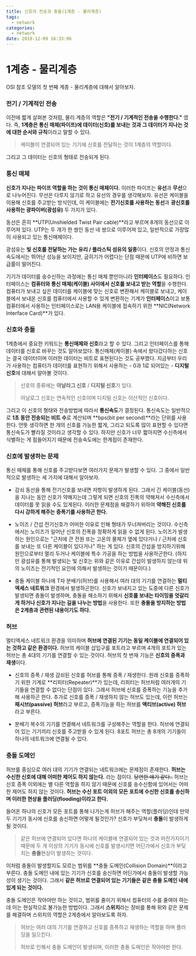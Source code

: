 ```yaml
---
title: 신호의 전송과 충돌(1계층 - 물리계층)
tags:
  - network
categories:
  - network
date: 2018-12-09 16:33:06
---
```


# 1계층 - 물리계층

OSI 참조 모델의 첫 번째 계층 - 물리계층에 대해서 알아보자.

### 전기 / 기계적인 전송

이전에 짧게 살펴본 것처럼, 물리 계층의 역할은 **"전기 / 기계적인 전송을 수행한다."** 였다. 즉, **1계층은 통신 매체(파이프)에 데이터(신호)를 보내는 것과 그 데이터가 지나는 것에 대한 순서와 규칙**이라고 말할 수 있다. 

> 케이블이 연결되어 있는 기기에 신호를 전달하는 것이 1계층의 역할이다.
 

그리고 그 데이터는 신호의 형태로 전송되게 된다. 



### 통신 매체

**신호가 지나는 파이프 역할을 하는 것이 통신 매체이다.** 이러한 파이프는 **유선**과 **무선**으로 나누어진다. 무선은 다루지 않기로 하고 유선의 경우를 생각해보자. 유선은 케이블을 이용해 신호를 주고받는 방식인데, 이 케이블에는 **전기신호를 사용하는 동선**과 **광신호를 사용하는 광파이버(광섬유)** 두 가지가 있다. 

동선은 흔히 **UTP(Unshielded Twist Pair cable)**라고 부르며 8개의 동선으로 이루어져 있다. UTP는 두 개가 한 쌍인 동선 네 쌍으로 이루어져 있고, 일반적으로 가장많이 사용되고 있는 통신매체이다.

광섬유는 **빛 신호를 전달하는 가는 유리 / 플라스틱 섬유의 일종**이다. 신호의 안정과 통신속도에서는 뛰어난 성능을 보이지만, 굽히기가 어렵다는 단점 때문에 UTP에 비하면 보급률이 떨어진다. 

기기가 데이터를 송수신하는 과정에는 통신 매체 뿐만아니라 **인터페이스**도 필요하다. 인터페이스는 **컴퓨터와 통신 매체(케이블) 사이에서 신호를 보내고 받는 역할**을 수행한다. 컴퓨터가 보내고 싶은 데이터를 케이블에 맞는 신호로 변환해서 케이블로 보내고, 케이블에서 보내온 신호를 컴퓨터에서 사용할 수 있게 변환하는 기계가 **인터페이스**이고 보통 컴퓨터에서 사용하는 인터페이스로는 LAN용 케이블에 접속하기 위한 **NIC(Network Interface Card)**가 있다. 



### 신호와 충돌

1계층에서 중요한 키워드는 **통신매체와 신호**라고 할 수 있다. 그리고 인터페이스를 통해 데이터를 신호로 바꾸는 것도 알아보았다. 통신매체(케이블) 속에서 왔다갔다하는 신호는 결국 데이터이며 이러한 데이터는 비트로 표현된다는 것도 공부했다. 지금부터 우리가 사용하는 컴퓨터가 데이터를 표현하기 위해서 사용하는 - 0과 1로 되어있는 - **디지털 신호**에 대해서 알아볼 것이다.

> 신호의 종류에는 **아날라그 신호** / **디지털 신호**가 있다. 
>
> 아날로그 신호는 연속적인 신호이며 디지털 신호는 이산적인 신호이다. 

그리고 이 신호의 형태와 전송방법에 따라서 **통신속도**가 결정된다. 통신속도는 일반적으로 **1초 동안 전송되는 비트 수**로 계산되며 **bps(bit per second)**라는 단위를 사용한다. 언뜻 생각하면 한 개의 신호를 가능한 짧게, 그리고 되도록 많이 표현할 수 있다면 통신속도가 빨라질 것이라고 생각할 수 있다. 하지만 신호가 너무 짧아지면 수신측에서 식별하는 게 힘들어지기 때문에 전송속도에는 한계점이 존재한다.



### 신호에 발생하는 문제

통신 매체를 통해 신호를 주고받다보면 여러가지 문제가 발생할 수 있다. 그 중에서 일반적으로 발생하는 세 가지에 대해서 알아보자.
* 감쇠
동선을 통해 전기신호를 보내면 저항이 발생하게 된다. 그래서 긴 케이블(동선)을 지나는 동안 신호가 약해지는데 그렇게 되면 신호의 진폭의 약해져서 수신측에서 데이터를 못 읽을 수도 있게된다. 이러한 문제점을 해결하기 위하여 **약해진 신호를 다시 강하게 해주는 증폭기를 사용하곤 한다.** 

* 노이즈 / 간섭
전기신호가 어떠한 이유로 인해 형태가 무너져버리는 것이다. 수신측에서는 노이즈가 일어난 신호의 진폭을 정확하게 읽을 수 없게 된다.
노이즈가 발생하는 원인으로는 "근처에 큰 전원 또는 고온의 물체가 옆에 있다거나 / 근처에 신호를 보내는 또 다른 케이블이 있다거나" 하는 게 있다. 신호의 간섭을 방지하기위해 원인으로부터 멀리 두거나 케이블에 특수 가공을 하는 방법을 사용하곤한다. (하지만 광섬유를 통해 발생되는 빛 신호는 위와 같은 이유로 간섭이 발생하지 않는데 위의 노이즈는 전기적인 요인에 의해서 발생하는 것이기 때문이다.)

* 충돌
케이블 하나에 T자 분배기(허브)를 사용해서 여러 대의 기기를 연결하는 **멀티엑세스 네트워크** 환경에서 발생하곤한다. 신호가 보내지고 있는 도중에 다른 신호가 발생되면 충돌이 발생하며, 충돌을 해소하기 위해서 **신호를 보내는 타이밍을 엇갈리게 하거나 신호가 지나는 길을 나누는 방법**을 사용한다. 또한 **충돌을 방지하는 방법은 2계층과 관련된 내용이기도 하다.**



### 허브

멀티엑세스 네트워크 환경을 의미하며 **허브에 연결된 기기는 동일 케이블에 연결되어 있는 것하고 같은 환경이다.** 허브의 케이블 삽입구를 포트라고 부르며 4개의 포트가 있는 허브는 총 4대의 기기를 연결할 수 있는 것이다. 허브의 첫 번재 기능은 **신호의 증폭과 재생**이다.  

* 신호의 증폭 / 재생
감쇠된 신호를 허브를 통해 증폭 / 재생한다. 원래 신호를 증폭하기 위한 기계로 **리피터(Repeater)**가 있는데, 리피터는 허브처럼 여러개의 기기들을 연결할 수 없다는 단점이 있다. 그래서 허브에 신호를 증폭하는 기능을 추가해 사용하곤 한다. 추가로 신호를 증폭 / 재생하지 않는 허브도 있는데, 이런 허브는 **패시브(passive) 허브**라고 부르고, 증폭기능을 하는 허브를 **액티브(active) 허브**라고 부른다.

* 분배기
복수의 기기를 연결해서 네트워크를 구성해주는 역할을 한다. 허브에 연결되어 있는 기기끼리 신호를 주고받을 수 있게 된다. 8포트 허브는 총 8개의 기기들이 하나의 네트워크에 연결될 수 있다.



### 충돌 도메인

허브를 중심으로 여러 대의 기기가 연결되는 네트워크에는 문제점이 존재한다. **허브는 수신한 신호에 대해 어떠한 제어도 하지 않는다.** 라는 점이다. ~~당연한 얘기 같다..~~ 허브는 신호 증폭 이외에는 별 다른 역할을 하지 않기 때문에 신호를 송수신함에 있어서는 어떠한 제어도 하지 않는 것이다. **허브는 수신 포트 이외의 모든 포트에 수신한 신호를 송신하며 이러한 현상을 플러딩(flooding)이라고 한다.**

들어온 하나의 신호가 모든 포트를 통해 나가는게 허브가 해주는 역할(플러딩)인데 만약 두 기기가 동시에 신호를 송신하면 어떻게 될것인가? 신호가 부딪쳐서 **충돌**이 발생하게 될 것이다.

> 같은 허브에 연결되어 있다면 하나의 케이블에 연결되어 있는 것과 마찬가지이기 때문에 두 개 이상의 기기가 동시에 신호를 발생시키면 어딘가에서 신호가 부딪치는 **충돌**현상이 발생하는 것이다.

이처럼 충돌이 발생할지도 모르는 범위를 **충돌 도메인(Collision Domain)**이라고 부른다. 충돌 도메인 내에 있는 기기가 신호를 송신하면 어딘가에서 충돌이 발생할 가능성이 생기는 것이다. 그래서 **같은 허브로 연결되어 있는 기기들은 같은 충돌 도메인 내에 있게 되는 것이다.**

충돌 도메인은 작아야만 하는 것이고, 범위를 줄이기 위해서 컴퓨터의 수를 줄여야 하는데 이는 현실적으로 불가능한 방법이다. 그래서 **스위치**라는 장비를 통해 위와 같은 문제를 해결하며 스위치의 역할은 2계층에서 알아보도록 하자.

> 허브는 여러 대의 기기를 연결하고 신호를 증폭하고 재생하는 역할을 하며 플러딩을 일으킨다.
>
> 허브로 인해서 충돌 도메인이 발생되며, 이러한 충돌 도메인은 작아야만 한다.

